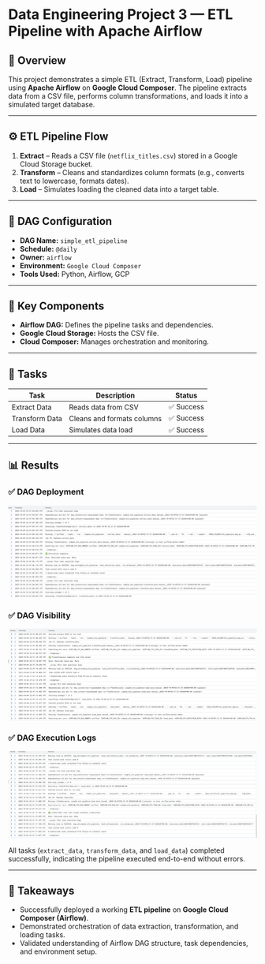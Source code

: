 # Data Engineering Project 3 — ETL Pipeline with Apache Airflow

## 🧠 Overview
This project demonstrates a simple ETL (Extract, Transform, Load) pipeline using **Apache Airflow** on **Google Cloud Composer**. The pipeline extracts data from a CSV file, performs column transformations, and loads it into a simulated target database.

---

## ⚙️ ETL Pipeline Flow

1. **Extract** – Reads a CSV file (`netflix_titles.csv`) stored in a Google Cloud Storage bucket.  
2. **Transform** – Cleans and standardizes column formats (e.g., converts text to lowercase, formats dates).  
3. **Load** – Simulates loading the cleaned data into a target table.

---

## 📂 DAG Configuration
- **DAG Name:** `simple_etl_pipeline`  
- **Schedule:** `@daily`  
- **Owner:** `airflow`  
- **Environment:** `Google Cloud Composer`  
- **Tools Used:** Python, Airflow, GCP  

---

## 🧩 Key Components
- **Airflow DAG:** Defines the pipeline tasks and dependencies.  
- **Google Cloud Storage:** Hosts the CSV file.  
- **Cloud Composer:** Manages orchestration and monitoring.  

---

## 🧱 Tasks
| Task | Description | Status |
|------|--------------|---------|
| Extract Data | Reads data from CSV | ✅ Success |
| Transform Data | Cleans and formats columns | ✅ Success |
| Load Data | Simulates data load | ✅ Success |

---

## 📊 Results

### ✅ DAG Deployment
![Descriptive Alt Text](figure1.png)

### ✅ DAG Visibility
![Descriptive Alt Text](figure2.png)

### ✅ DAG Execution Logs
![Descriptive Alt Text](figure3.png)

All tasks (`extract_data`, `transform_data`, and `load_data`) completed successfully, indicating the pipeline executed end-to-end without errors.

---

## 🚀 Takeaways
- Successfully deployed a working **ETL pipeline** on **Google Cloud Composer (Airflow)**.  
- Demonstrated orchestration of data extraction, transformation, and loading tasks.  
- Validated understanding of Airflow DAG structure, task dependencies, and environment setup.  


